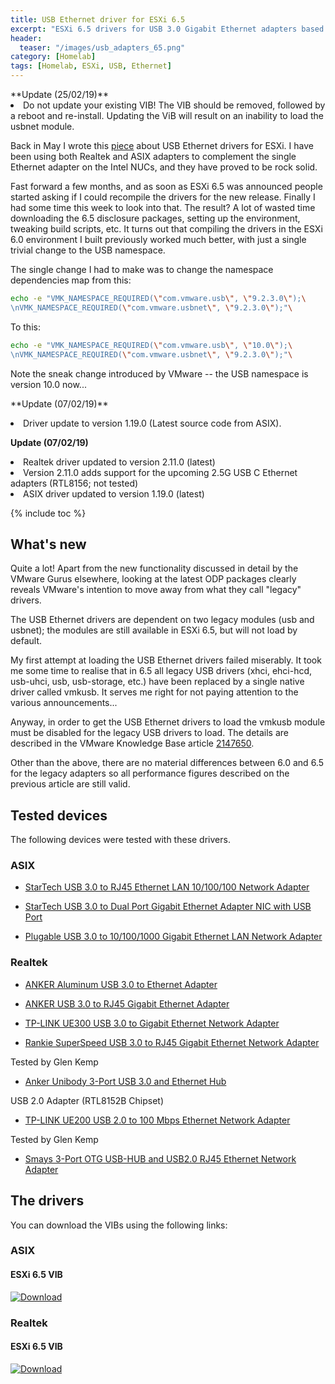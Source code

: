 ```yaml
---
title: USB Ethernet driver for ESXi 6.5
excerpt: "ESXi 6.5 drivers for USB 3.0 Gigabit Ethernet adapters based on the ASIX ax88179_178a or the Realtek RLT8153/RTL8152 chipsets"
header:
  teaser: "/images/usb_adapters_65.png"
category: [Homelab]
tags: [Homelab, ESXi, USB, Ethernet]
---
```


<div class="notice--danger" markdown="1">
**Update (25/02/19)**  
<li>Do not update your existing VIB! The VIB should be removed, followed by a reboot and re-install. Updating the ViB will result on an inability to load the usbnet module.</li>
<p></p>
</div> 

Back in May I wrote this [piece](/homelab/Want-a-USB-Ethernet-driver-for-ESXi-You-can-have-two/) about USB Ethernet drivers for ESXi. I have been using both Realtek and ASIX adapters to complement the single Ethernet adapter on the Intel NUCs, and they have proved to be rock solid. 

Fast forward a few months, and as soon as ESXi 6.5 was announced people started asking if I could recompile the drivers for the new release. Finally I had some time this week to look into that. The result? A lot of wasted time downloading the 6.5 disclosure packages, setting up the environment, tweaking build scripts, etc. It turns out that compiling the drivers in the ESXi 6.0 environment I built previously worked much better, with just a single trivial change to the USB namespace.

The single change I had to make was to change the namespace dependencies map from this:

```sh
echo -e "VMK_NAMESPACE_REQUIRED(\"com.vmware.usb\", \"9.2.3.0\");\
\nVMK_NAMESPACE_REQUIRED(\"com.vmware.usbnet\", \"9.2.3.0\");"\
```

To this:

```sh
echo -e "VMK_NAMESPACE_REQUIRED(\"com.vmware.usb\", \"10.0\");\
\nVMK_NAMESPACE_REQUIRED(\"com.vmware.usbnet\", \"9.2.3.0\");"\
```

Note the sneak change introduced by VMware -- the USB namespace is version 10.0 now...

<div class="notice--warning" markdown="1">
**Update (07/02/19)**  

<p></p>

<li>Driver update to version 1.19.0 (Latest source code from ASIX).</li>   

<p></p>

**Update (07/02/19)**   

<p></p>
<li>Realtek driver updated to version 2.11.0 (latest)</li>
<li>Version 2.11.0 adds support for the upcoming 2.5G USB C Ethernet adapters (RTL8156; not tested)</li>
<li>ASIX driver updated to version 1.19.0 (latest)</li>
<p></p>

</div> 

{% include toc %}

## What's new

Quite a lot! Apart from the new functionality discussed in detail by the VMware Gurus elsewhere, looking at the latest ODP packages clearly reveals VMware's intention to move away from what they call "legacy" drivers.

The USB Ethernet drivers are dependent on two legacy modules (usb and usbnet); the modules are still available in ESXi 6.5, but will not load by default. 

My first attempt at loading the USB Ethernet drivers failed miserably. It took me some time to realise that in 6.5 all legacy USB drivers (xhci, ehci-hcd, usb-uhci, usb, usb-storage, etc.) have been replaced by a single native driver called vmkusb. It serves me right for not paying attention to the various announcements...

Anyway, in order to get the USB Ethernet drivers to load the vmkusb module must be disabled for the legacy USB drivers to load. The details are described in the VMware Knowledge Base article [2147650](https://kb.vmware.com/selfservice/microsites/search.do?language=en_US&cmd=displayKC&externalId=2147650).

Other than the above, there are no material differences between 6.0 and 6.5 for the legacy adapters so all performance figures described on the previous article are still valid.

## Tested devices

The following devices were tested with these drivers.

### ASIX

* [StarTech USB 3.0 to RJ45 Ethernet LAN 10/100/100 Network Adapter](https://www.amazon.co.uk/gp/product/B0095EFXMC/ref=oh_aui_detailpage_o04_s00?ie=UTF8&psc=1)

* [StarTech USB 3.0 to Dual Port Gigabit Ethernet Adapter NIC with USB Port](https://www.amazon.co.uk/gp/product/B00D8XTOD0/ref=oh_aui_detailpage_o03_s00?ie=UTF8&psc=1)

* [Plugable USB 3.0 to 10/100/1000 Gigabit Ethernet LAN Network Adapter](https://www.amazon.co.uk/gp/product/B00AQM8586/ref=oh_aui_detailpage_o02_s00?ie=UTF8&psc=1)


### Realtek

* [ANKER Aluminum USB 3.0 to Ethernet Adapter](https://www.amazon.co.uk/Anker-AK-A7611011-USB-1000Mbit-networking/dp/B00PC0P2DI?ie=UTF8&*Version*=1&*entries*=0)

* [ANKER USB 3.0 to RJ45 Gigabit Ethernet Adapter](https://www.amazon.co.uk/dp/B00NPJP33M/ref=pd_lpo_sbs_dp_ss_1?pf_rd_p=569136327&pf_rd_s=lpo-top-stripe&pf_rd_t=201&pf_rd_i=B00DNU8Y20&pf_rd_m=A3P5ROKL5A1OLE&pf_rd_r=C5N2DD7H2D7AVRXM1VHP)

* [TP-LINK UE300 USB 3.0 to Gigabit Ethernet Network Adapter](https://www.amazon.co.uk/gp/product/B00YOKMKE6/ref=pe_1959711_130662621_em_1p_0_ti)

* [Rankie SuperSpeed USB 3.0 to RJ45 Gigabit Ethernet Network Adapter](https://www.amazon.co.uk/gp/product/B010SEARPU/ref=ox_sc_act_title_1?ie=UTF8&psc=1&smid=A7ZMMLW05YAY7)

Tested by Glen Kemp

* [Anker Unibody 3-Port USB 3.0 and Ethernet Hub](https://www.amazon.co.uk/Anker®-Unibody-Ethernet-RTL8153-Chipset/dp/B00PC0J1VC/ref=sr_1_1?s=computers&ie=UTF8&qid=1464184877&sr=1-1&keywords=Anker+Unibody+3-Port+USB+3.0+and+Ethernet+Hub)

USB 2.0 Adapter (RTL8152B Chipset)

* [TP-LINK UE200 USB 2.0 to 100 Mbps Ethernet Network Adapter](https://www.amazon.co.uk/TP-LINK-UE200-Ethernet-Foldable-Ultrabook/dp/B01GRY7RHG)  

Tested by Glen Kemp  

* [Smays 3-Port OTG USB-HUB and USB2.0 RJ45 Ethernet Network Adapter](https://www.amazon.co.uk/gp/product/B00WR6A57S/ref=as_li_ss_tl?ie=UTF8&psc=1&linkCode=sl1&tag=s0517-21&linkId=5815c60c53524b534b98dcd596eab09c)


## The drivers

You can download the VIBs using the following links:

### ASIX

#### ESXi 6.5 VIB 

[ ![Download](https://api.bintray.com/packages/gomesjj/VIBs/ax88179_esxi65_67_vib/images/download.svg) ](https://bintray.com/gomesjj/VIBs/ax88179_esxi65_67_vib/_latestVersion)

### Realtek

#### ESXi 6.5 VIB

[ ![Download](https://api.bintray.com/packages/gomesjj/VIBs/r8152_esxi65_vib/images/download.svg) ](https://bintray.com/gomesjj/VIBs/r8152_esxi65_vib/_latestVersion)
